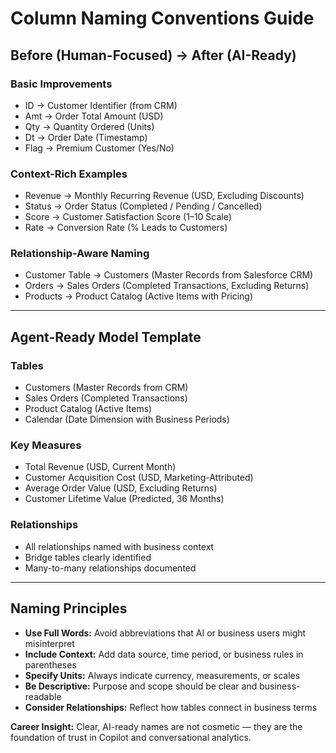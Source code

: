 # Column Naming Conventions Guide

## Before (Human-Focused) → After (AI-Ready)

### Basic Improvements
- ID → Customer Identifier (from CRM)
- Amt → Order Total Amount (USD)
- Qty → Quantity Ordered (Units)
- Dt → Order Date (Timestamp)
- Flag → Premium Customer (Yes/No)

### Context-Rich Examples
- Revenue → Monthly Recurring Revenue (USD, Excluding Discounts)
- Status → Order Status (Completed / Pending / Cancelled)
- Score → Customer Satisfaction Score (1–10 Scale)
- Rate → Conversion Rate (% Leads to Customers)

### Relationship-Aware Naming
- Customer Table → Customers (Master Records from Salesforce CRM)
- Orders → Sales Orders (Completed Transactions, Excluding Returns)
- Products → Product Catalog (Active Items with Pricing)

---

## Agent-Ready Model Template

### Tables
- Customers (Master Records from CRM)
- Sales Orders (Completed Transactions)
- Product Catalog (Active Items)
- Calendar (Date Dimension with Business Periods)

### Key Measures
- Total Revenue (USD, Current Month)
- Customer Acquisition Cost (USD, Marketing-Attributed)
- Average Order Value (USD, Excluding Returns)
- Customer Lifetime Value (Predicted, 36 Months)

### Relationships
- All relationships named with business context  
- Bridge tables clearly identified  
- Many-to-many relationships documented  

---

## Naming Principles
- **Use Full Words:** Avoid abbreviations that AI or business users might misinterpret  
- **Include Context:** Add data source, time period, or business rules in parentheses  
- **Specify Units:** Always indicate currency, measurements, or scales  
- **Be Descriptive:** Purpose and scope should be clear and business-readable  
- **Consider Relationships:** Reflect how tables connect in business terms  

**Career Insight:** Clear, AI-ready names are not cosmetic — they are the foundation of trust in Copilot and conversational analytics.
